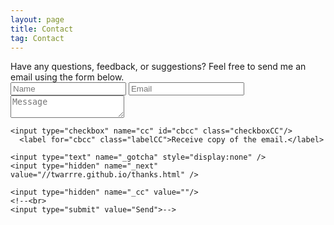 ```yaml
---
layout: page
title: Contact
tag: Contact
---
```

<div class="contact">
Have any questions, feedback, or suggestions? Feel free to send me an email using the form below.
<form id="contactform" name='contactform' onsubmit="return validateForm()" method="POST">
    <input type="text" name="name" class="feedback-input" id="icon-name" placeholder="Name">
    <input type="email" name="_replyto" class="feedback-input" id="icon-email" placeholder="Email">
    <input type="hidden" name="_subject" value="Portfolio Contact" />
    <textarea name="message" class="feedback-input" id="icon-comment" placeholder="Message"></textarea>

    <input type="checkbox" name="cc" id="cbcc" class="checkboxCC"/>
      <label for="cbcc" class="labelCC">Receive copy of the email.</label>

    <input type="text" name="_gotcha" style="display:none" />
    <input type="hidden" name="_next" value="//twarrre.github.io/thanks.html" />

    <input type="hidden" name="_cc" value=""/>
	<!--<br>
    <input type="submit" value="Send">-->
</form>
<script>
    var contactform =  document.getElementById('contactform');
    contactform.setAttribute('action', '//formspree.io/' + 't' + 'wa' + 're' + '41' + '94' + '@' + 'gmail' + '.' + 'com');
</script>

</div>
